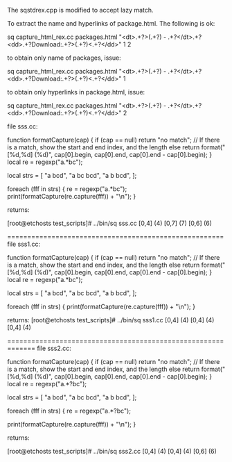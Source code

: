 The sqstdrex.cpp is modified to accept lazy match.

To extract the name and hyperlinks of package.html. The following is ok:

sq capture_html_rex.cc packages.html "<dt&gt;.+?&gt;(.+?) - .+?</dt&gt;.+?<dd&gt;.+?Download:.+?&gt;(.+?)<.+?</dd&gt;" 1 2
  
  to obtain only name of packages, issue:
  
  sq capture_html_rex.cc packages.html "<dt&gt;.+?&gt;(.+?) - .+?</dt&gt;.+?<dd&gt;.+?Download:.+?&gt;(.+?)<.+?</dd&gt;" 1
  
  to obtain only hyperlinks in package.html, issue:
  
  sq capture_html_rex.cc packages.html "<dt&gt;.+?&gt;(.+?) - .+?</dt&gt;.+?<dd&gt;.+?Download:.+?&gt;(.+?)<.+?</dd&gt;" 2





file sss.cc:

function formatCapture(cap) {
if (cap == null) return "no match";
// If there is a match, show the start and end index, and the length
else return format("[%d,%d] (%d)", cap[0].begin, cap[0].end, cap[0].end - cap[0].begin);
}
local re = regexp("a.*bc");

local strs = [
"a bcd",
"a bc bcd",
"a b bcd",
];

foreach (fff in strs)
{
re = regexp("a.*bc");
print(formatCapture(re.capture(fff)) + "\n");
}

returns:

[root@etchosts test_scripts]# ../bin/sq sss.cc
[0,4] (4)
[0,7] (7)
[0,6] (6)

======================================================
file sss1.cc:

function formatCapture(cap) {
if (cap == null) return "no match";
// If there is a match, show the start and end index, and the length
else return format("[%d,%d] (%d)", cap[0].begin, cap[0].end, cap[0].end - cap[0].begin);
}
local re = regexp("a.*bc");

local strs = [
"a bcd",
"a bc bcd",
"a b bcd",
];

foreach (fff in strs)
{
print(formatCapture(re.capture(fff)) + "\n");
}

returns:
[root@etchosts test_scripts]# ../bin/sq sss1.cc
[0,4] (4)
[0,4] (4)
[0,4] (4)

=============================================================
file sss2.cc:

function formatCapture(cap) {
if (cap == null) return "no match";
// If there is a match, show the start and end index, and the length
else return format("[%d,%d] (%d)", cap[0].begin, cap[0].end, cap[0].end - cap[0].begin);
}
local re = regexp("a.*?bc");

local strs = [
"a bcd",
"a bc bcd",
"a b bcd",
];

foreach (fff in strs)
{
re = regexp("a.*?bc");

print(formatCapture(re.capture(fff)) + "\n");
}

returns:

[root@etchosts test_scripts]# ../bin/sq sss2.cc
[0,4] (4)
[0,4] (4)
[0,6] (6)
